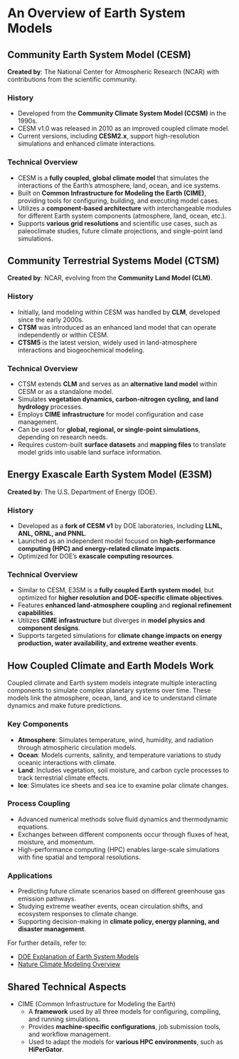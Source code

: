 # An Overview of Earth System Models<a name="esm_title"></a>

## Community Earth System Model (CESM)

**Created by**: The National Center for Atmospheric Research (NCAR) with contributions from the scientific community.

### History

- Developed from the **Community Climate System Model (CCSM)** in the 1990s.
- CESM v1.0 was released in 2010 as an improved coupled climate model.
- Current versions, including **CESM2.x**, support high-resolution simulations and enhanced climate interactions.

### Technical Overview

- CESM is a **fully coupled, global climate model** that simulates the interactions of the Earth’s atmosphere, land, ocean, and ice systems.
- Built on **Common Infrastructure for Modeling the Earth (CIME)**, providing tools for configuring, building, and executing model cases.
- Utilizes a **component-based architecture** with interchangeable modules for different Earth system components (atmosphere, land, ocean, etc.).
- Supports **various grid resolutions** and scientific use cases, such as paleoclimate studies, future climate projections, and single-point land simulations.

## Community Terrestrial Systems Model (CTSM)

**Created by**: NCAR, evolving from the **Community Land Model (CLM)**.

### History

- Initially, land modeling within CESM was handled by **CLM**, developed since the early 2000s.
- **CTSM** was introduced as an enhanced land model that can operate independently or within CESM.
- **CTSM5** is the latest version, widely used in land-atmosphere interactions and biogeochemical modeling.

### Technical Overview

- CTSM extends **CLM** and serves as an **alternative land model** within CESM or as a standalone model.
- Simulates **vegetation dynamics, carbon-nitrogen cycling, and land hydrology** processes.
- Employs **CIME infrastructure** for model configuration and case management.
- Can be used for **global, regional, or single-point simulations**, depending on research needs.
- Requires custom-built **surface datasets** and **mapping files** to translate model grids into usable land surface information.

## Energy Exascale Earth System Model (E3SM)

**Created by**: The U.S. Department of Energy (DOE).

### History

- Developed as a **fork of CESM v1** by DOE laboratories, including **LLNL, ANL, ORNL, and PNNL**.
- Launched as an independent model focused on **high-performance computing (HPC) and energy-related climate impacts**.
- Optimized for DOE’s **exascale computing resources**.

### Technical Overview

- Similar to CESM, E3SM is a **fully coupled Earth system model**, but optimized for **higher resolution and DOE-specific climate objectives**.
- Features **enhanced land-atmosphere coupling** and **regional refinement capabilities**.
- Utilizes **CIME infrastructure** but diverges in **model physics and component designs**.
- Supports targeted simulations for **climate change impacts on energy production, water availability, and extreme weather events**.

## How Coupled Climate and Earth Models Work

Coupled climate and Earth system models integrate multiple interacting components to simulate complex planetary systems over time. These models link the atmosphere, ocean, land, and ice to understand climate dynamics and make future predictions.

### Key Components

- **Atmosphere**: Simulates temperature, wind, humidity, and radiation through atmospheric circulation models.
- **Ocean**: Models currents, salinity, and temperature variations to study oceanic interactions with climate.
- **Land**: Includes vegetation, soil moisture, and carbon cycle processes to track terrestrial climate effects.
- **Ice**: Simulates ice sheets and sea ice to examine polar climate changes.

### Process Coupling

- Advanced numerical methods solve fluid dynamics and thermodynamic equations.
- Exchanges between different components occur through fluxes of heat, moisture, and momentum.
- High-performance computing (HPC) enables large-scale simulations with fine spatial and temporal resolutions.

### Applications

- Predicting future climate scenarios based on different greenhouse gas emission pathways.
- Studying extreme weather events, ocean circulation shifts, and ecosystem responses to climate change.
- Supporting decision-making in **climate policy, energy planning, and disaster management**.

For further details, refer to:

- [DOE Explanation of Earth System Models](https://www.energy.gov/science/doe-explainsearth-system-and-climate-models)
- [Nature Climate Modeling Overview](https://www.nature.com/scitable/knowledge/library/studying-and-projecting-climate-change-with-earth-103087065/)

## Shared Technical Aspects

- CIME (Common Infrastructure for Modeling the Earth)
  - A **framework** used by all three models for configuring, compiling, and running simulations.
  - Provides **machine-specific configurations**, job submission tools, and workflow management.
  - Used to adapt the models for **various HPC environments**, such as **HiPerGator**.
